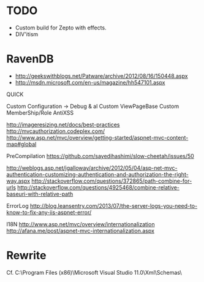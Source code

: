 TODO
====

* Custom build for Zepto with effects.
* DIV'itism


RavenDB
=======

* http://geekswithblogs.net/Patware/archive/2012/08/16/150448.aspx
* http://msdn.microsoft.com/en-us/magazine/hh547101.aspx


QUICK

Custom Configuration -> Debug & al
Custom ViewPageBase
Custom MemberShip/Role
AntiXSS

http://imageresizing.net/docs/best-practices
http://mvcauthorization.codeplex.com/
http://www.asp.net/mvc/overview/getting-started/aspnet-mvc-content-map#global

PreCompilation
https://github.com/sayedihashimi/slow-cheetah/issues/50

http://weblogs.asp.net/jgalloway/archive/2012/05/04/asp-net-mvc-authentication-customizing-authentication-and-authorization-the-right-way.aspx
http://stackoverflow.com/questions/372865/path-combine-for-urls
http://stackoverflow.com/questions/4925468/combine-relative-baseuri-with-relative-path

ErrorLog
http://blog.leansentry.com/2013/07/the-server-logs-you-need-to-know-to-fix-any-iis-aspnet-error/

I18N
http://www.asp.net/mvc/overview/internationalization
http://afana.me/post/aspnet-mvc-internationalization.aspx

Rewrite
=======

Cf. C:\Program Files (x86)\Microsoft Visual Studio 11.0\Xml\Schemas\
